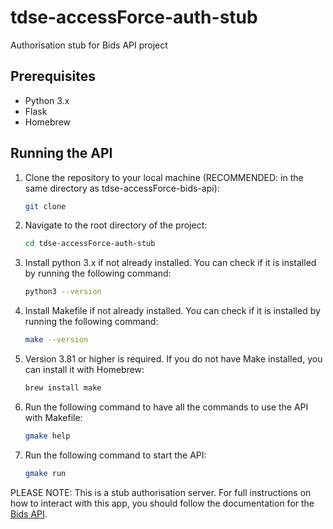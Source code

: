# tdse-accessForce-auth-stub
Authorisation stub for Bids API project

## Prerequisites

- Python 3.x
- Flask
- Homebrew

## Running the API

1. Clone the repository to your local machine (RECOMMENDED: in the same directory as tdse-accessForce-bids-api):

      ```bash
      git clone
      ```
2. Navigate to the root directory of the project:

      ```bash
      cd tdse-accessForce-auth-stub
      ```
3. Install python 3.x if not already installed. You can check if it is installed by running the following command:

      ```bash
      python3 --version
      ```
4. Install Makefile if not already installed. You can check if it is installed by running the following command:

      ```bash
      make --version
      ```
5. Version 3.81 or higher is required. If you do not have Make installed, you can install it with Homebrew:

      ```bash
      brew install make
      ```
6. Run the following command to have all the commands to use the API with Makefile:

      ```bash
      gmake help
      ```
7. Run the following command to start the API:

      ```bash
      gmake run
      ```
PLEASE NOTE: This is a stub authorisation server. For full instructions on how to interact with this app, you should follow the documentation for the [Bids API](https://github.com/methods/tdse-accessForce-bids-api).